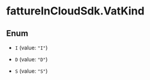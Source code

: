 # fattureInCloudSdk.VatKind

## Enum


* `I` (value: `"I"`)

* `D` (value: `"D"`)

* `S` (value: `"S"`)


